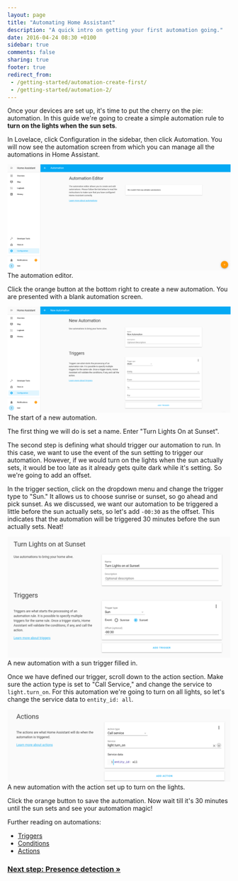 ```yaml
---
layout: page
title: "Automating Home Assistant"
description: "A quick intro on getting your first automation going."
date: 2016-04-24 08:30 +0100
sidebar: true
comments: false
sharing: true
footer: true
redirect_from:
 - /getting-started/automation-create-first/
 - /getting-started/automation-2/
---
```


Once your devices are set up, it's time to put the cherry on the pie: automation. In this guide we're going to create a simple automation rule to **turn on the lights when the sun sets**.

In Lovelace, click Configuration in the sidebar, then click Automation. You will now see the automation screen from which you can manage all the automations in Home Assistant.

<p class='img'>
<img src='/source/getting-started/screenshots/10 - automation editor.png'>
The automation editor.
</p>

Click the orange button at the bottom right to create a new automation. You are presented with a blank automation screen.

<p class='img'>
<img src='/source/getting-started/screenshots/11 - new automation.png'>
The start of a new automation.
</p>

The first thing we will do is set a name. Enter "Turn Lights On at Sunset".

The second step is defining what should trigger our automation to run. In this case, we want to use the event of the sun setting to trigger our automation. However, if we would turn on the lights when the sun actually sets, it would be too late as it already gets quite dark while it's setting. So we're going to add an offset.

In the trigger section, click on the dropdown menu and change the trigger type to "Sun." It allows us to choose sunrise or sunset, so go ahead and pick sunset. As we discussed, we want our automation to be triggered a little before the sun actually sets, so let's add `-00:30` as the offset. This indicates that the automation will be triggered 30 minutes before the sun actually sets. Neat!

<p class='img'>
<img src='/source/getting-started/screenshots/trigger.png'>
A new automation with a sun trigger filled in.
</p>

Once we have defined our trigger, scroll down to the action section. Make sure the action type is set to "Call Service," and change the service to `light.turn_on`. For this automation we're going to turn on all lights, so let's change the service data to `entity_id: all`.

<p class='img'>
<img src='/source/getting-started/screenshots/13 - action.png'>
A new automation with the action set up to turn on the lights.
</p>

Click the orange button to save the automation. Now wait till it's 30 minutes until the sun sets and see your automation magic!

Further reading on automations:

- [Triggers](/docs/automation/trigger/)
- [Conditions](/docs/automation/condition/)
- [Actions](/docs/automation/action/)

### [Next step: Presence detection &raquo;](/getting-started/presence-detection/)
